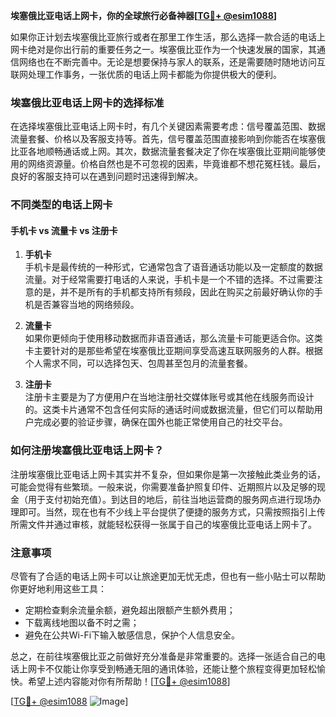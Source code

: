 **埃塞俄比亚电话上网卡，你的全球旅行必备神器[[TG💪+ @esim1088](https://t.me/s/esim1088)]**

如果你正计划去埃塞俄比亚旅行或者在那里工作生活，那么选择一款合适的电话上网卡绝对是你出行前的重要任务之一。埃塞俄比亚作为一个快速发展的国家，其通信网络也在不断完善中。无论是想要保持与家人的联系，还是需要随时随地访问互联网处理工作事务，一张优质的电话上网卡都能为你提供极大的便利。

### 埃塞俄比亚电话上网卡的选择标准

在选择埃塞俄比亚电话上网卡时，有几个关键因素需要考虑：信号覆盖范围、数据流量套餐、价格以及客服支持等。首先，信号覆盖范围直接影响到你能否在埃塞俄比亚各地顺畅通话或上网。其次，数据流量套餐决定了你在埃塞俄比亚期间能够使用的网络资源量。价格自然也是不可忽视的因素，毕竟谁都不想花冤枉钱。最后，良好的客服支持可以在遇到问题时迅速得到解决。

### 不同类型的电话上网卡

#### 手机卡 vs 流量卡 vs 注册卡

1. **手机卡**  
   手机卡是最传统的一种形式，它通常包含了语音通话功能以及一定额度的数据流量。对于经常需要打电话的人来说，手机卡是一个不错的选择。不过需要注意的是，并不是所有的手机都支持所有频段，因此在购买之前最好确认你的手机是否兼容当地的网络频段。

2. **流量卡**  
   如果你更倾向于使用移动数据而非语音通话，那么流量卡可能更适合你。这类卡主要针对的是那些希望在埃塞俄比亚期间享受高速互联网服务的人群。根据个人需求不同，可以选择包天、包周甚至包月的流量套餐。

3. **注册卡**  
   注册卡主要是为了方便用户在当地注册社交媒体账号或其他在线服务而设计的。这类卡片通常不包含任何实际的通话时间或数据流量，但它们可以帮助用户完成必要的验证步骤，确保在国外也能正常使用自己的社交平台。

### 如何注册埃塞俄比亚电话上网卡？

注册埃塞俄比亚电话上网卡其实并不复杂，但如果你是第一次接触此类业务的话，可能会觉得有些繁琐。一般来说，你需要准备护照复印件、近期照片以及足够的现金（用于支付初始充值）。到达目的地后，前往当地运营商的服务网点进行现场办理即可。当然，现在也有不少线上平台提供了便捷的服务方式，只需按照指引上传所需文件并通过审核，就能轻松获得一张属于自己的埃塞俄比亚电话上网卡了。

### 注意事项

尽管有了合适的电话上网卡可以让旅途更加无忧无虑，但也有一些小贴士可以帮助你更好地利用这些工具：
- 定期检查剩余流量余额，避免超出限额产生额外费用；
- 下载离线地图以备不时之需；
- 避免在公共Wi-Fi下输入敏感信息，保护个人信息安全。

总之，在前往埃塞俄比亚之前做好充分准备是非常重要的。选择一张适合自己的电话上网卡不仅能让你享受到畅通无阻的通讯体验，还能让整个旅程变得更加轻松愉快。希望上述内容能对你有所帮助！[[TG💪+ @esim1088](https://t.me/s/esim1088)]

[[TG💪+ @esim1088](https://t.me/s/esim1088) ![Image](https://i.postimg.cc/4NQfJmqS/Snipaste-2025-05-13-00-14-12.png)]